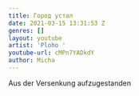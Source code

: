 ```yaml
---
title: Город устал
date: 2021-03-15 13:31:53 Z
genres: []
layout: youtube
artist: 'Ploho '
youtube-url: cMPn7YADkdY
author: Micha
---
```


Aus der Versenkung aufzugestanden